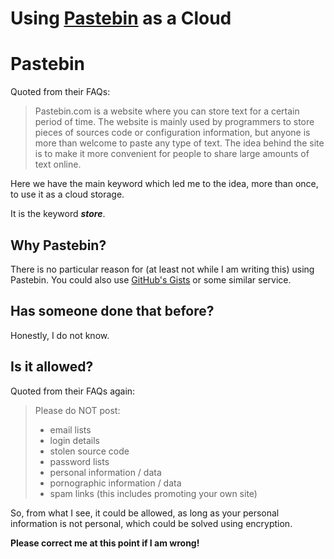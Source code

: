 Using [Pastebin](http://pastebin.com) as a Cloud
================================================

# Pastebin

Quoted from their FAQs:

> Pastebin.com is a website where you can store text for a certain period of
> time. The website is mainly used by programmers to store pieces of sources
> code or configuration information, but anyone is more than welcome to paste
> any type of text. The idea behind the site is to make it more convenient for
> people to share large amounts of text online.

Here we have the main keyword which led me to the idea, more than once, to use
it as a cloud storage.

It is the keyword **_store_**.

## Why Pastebin?

There is no particular reason for (at least not while I am writing this) using
Pastebin. You could also use [GitHub's Gists](https://gist.github.com) or some
similar service.

## Has someone done that before?

Honestly, I do not know.

## Is it allowed?

Quoted from their FAQs again:

> Please do NOT post:
> - email lists
> - login details
> - stolen source code
> - password lists
> - personal information / data
> - pornographic information / data
> - spam links (this includes promoting your own site)

So, from what I see, it could be allowed, as long as your personal information
is not personal, which could be solved using encryption.

**Please correct me at this point if I am wrong!**

